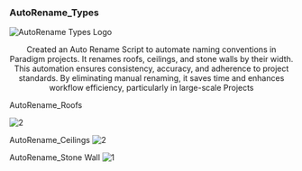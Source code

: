 ### AutoRename_Types
![AutoRename Types Logo](https://github.com/user-attachments/assets/5ddeb18e-aa8b-41f4-8baf-d9b3b4699bbb)
<p align="center">
Created an Auto Rename Script to automate naming conventions in Paradigm projects. It renames roofs, ceilings, and stone walls by their width. This automation ensures consistency, accuracy, and adherence to project standards. By eliminating manual renaming, it saves time and enhances workflow efficiency, particularly in large-scale Projects
</p>

AutoRename_Roofs

![2](https://github.com/user-attachments/assets/2dd9397a-79af-4c93-802b-aec4fa5186ed)



AutoRename_Ceilings
![2](https://github.com/user-attachments/assets/8cde257c-86a7-4d3e-8a55-dd327a3dfaba)



AutoRename_Stone Wall
![1](https://github.com/user-attachments/assets/ab7b590d-d019-4687-9e3f-1180e860cd77)
